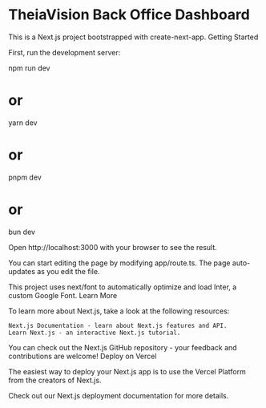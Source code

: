 # TheiaVision Back Office Dashboard
This is a Next.js project bootstrapped with create-next-app.
Getting Started

First, run the development server:

npm run dev
# or
yarn dev
# or
pnpm dev
# or
bun dev

Open http://localhost:3000 with your browser to see the result.

You can start editing the page by modifying app/route.ts. The page auto-updates as you edit the file.

This project uses next/font to automatically optimize and load Inter, a custom Google Font.
Learn More

To learn more about Next.js, take a look at the following resources:

    Next.js Documentation - learn about Next.js features and API.
    Learn Next.js - an interactive Next.js tutorial.

You can check out the Next.js GitHub repository - your feedback and contributions are welcome!
Deploy on Vercel

The easiest way to deploy your Next.js app is to use the Vercel Platform from the creators of Next.js.

Check out our Next.js deployment documentation for more details.
